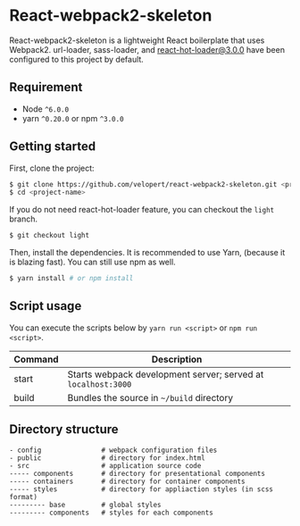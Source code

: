 # React-webpack2-skeleton

React-webpack2-skeleton is a lightweight React boilerplate that uses Webpack2. url-loader, sass-loader, and react-hot-loader@3.0.0 have been configured to this project by default.

## Requirement

- Node `^6.0.0`
- yarn `^0.20.0` or npm `^3.0.0` 

## Getting started

First, clone the project:

```bash
$ git clone https://github.com/velopert/react-webpack2-skeleton.git <project-name>
$ cd <project-name>
```

If you do not need react-hot-loader feature, you can checkout the `light` branch.
```bash
$ git checkout light
```

Then, install the dependencies. It is recommended to use Yarn, (because it is blazing fast). You can still use npm as well.

```bash
$ yarn install # or npm install
```

## Script usage

You can execute the scripts below by `yarn run <script>` or `npm run <script>`.

| Command | Description                                                   |
|---------|---------------------------------------------------------------|
| start   | Starts webpack development server; served at `localhost:3000` |
| build   | Bundles the source in `~/build` directory                     |

## Directory structure

```
- config               # webpack configuration files
- public               # directory for index.html
- src                  # application source code 
----- components       # directory for presentational components
----- containers       # directory for container components
----- styles           # directory for appliaction styles (in scss format)
--------- base         # global styles
--------- components   # styles for each components
```